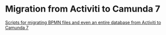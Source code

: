 # Migration from Activiti to Camunda 7

[Scripts for migrating BPMN files and even an entire database from Activiti to Camunda 7](https://github.com/camunda-consulting/camunda-7-code-examples/tree/main/snippets/activiti-migration)
